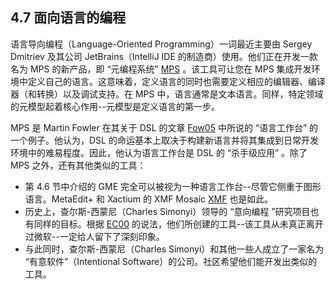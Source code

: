 ## 4.7 面向语言的编程
语言导向编程（Language-Oriented Programming）一词最近主要由 Sergey Dmitriev 及其公司 JetBrains（IntelliJ IDE 的制造商）使用。他们正在开发一款名为 MPS 的新产品，即 “元编程系统” [MPS](../ref.md#mps) 。该工具可让您在 MPS 集成开发环境中定义自己的语言。这意味着，定义语言的同时也需要定义相应的编辑器、编译器（和转换）以及调试支持。在 MPS 中，语言通常是文本语言。同样，特定领域的元模型起着核心作用--元模型是定义语言的第一步。

MPS 是 Martin Fowler 在其关于 DSL 的文章 [Fow05](../ref.md#fow05) 中所说的 “语言工作台” 的一个例子。他认为，DSL 的命运基本上取决于构建新语言并将其集成到日常开发环境中的难易程度。因此，他认为语言工作台是 DSL 的 “杀手级应用” 。除了 MPS 之外，还有其他类似的工具：
- 第 4.6 节中介绍的 GME 完全可以被视为一种语言工作台--尽管它侧重于图形语言。MetaEdit+ 和 Xactium 的 XMF Mosaic [XMF](../ref.md#xmf) 也是如此。
- 历史上，查尔斯-西蒙尼（Charles Simonyi）领导的 “意向编程 ”研究项目也有同样的目标。根据 [EC00](../ref.md#ec00) 的说法，他们所创建的工具--该工具从未真正离开过微软--一定给人留下了深刻印象。
- 与此同时，查尔斯-西蒙尼（Charles Simonyi）和其他一些人成立了一家名为 “有意软件”（Intentional Software）的公司。社区希望他们能开发出类似的工具。
